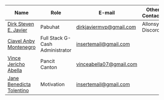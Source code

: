 | Name | Role | E-mail | Other Contacts |
| --- | --- | --- | --- |
| <a href = "https://github.com/DirkSteven">Dirk Steven E. Javier</a> | Pabuhat | dirkjaviermvp@gmail.com | Allonsy -Discord |
| <a href = "https://github.com/m-ciavel?">Ciavel Anby Montenegro </a>| Full Stack G-Cash Administrator | insertemail@gmail.com |  |
| <a href = "https://github.com/VinceAbella"> Vince Jericho Abella </a>| Pancit Canton | vinceabella07@gmail.com |  |
| <a href = "https://github.com/sy1ph"> Jane Benedicta Tolentino </a>|  Motivation  | insertemail@gmail.com |  |

